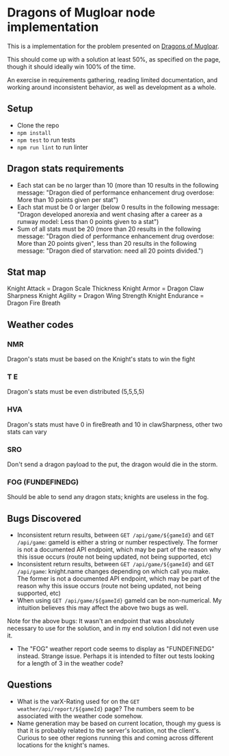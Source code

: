 # Dragons of Mugloar node implementation #

This is a implementation for the problem presented on [Dragons of Mugloar](http://www.dragonsofmugloar.com/).

This should come up with a solution at least 50%, as specified on the page, though it should ideally win 100% of the time.

An exercise in requirements gathering, reading limited documentation, and working around inconsistent behavior, as well as development as a whole.

## Setup ##
* Clone the repo
* `npm install`
* `npm test` to run tests
* `npm run lint` to run linter

## Dragon stats requirements ##
* Each stat can be no larger than 10 (more than 10 results in the following message: "Dragon died of performance enhancement drug overdose: More than 10 points given per stat")
* Each stat must be 0 or larger (below 0 results in the following message: "Dragon developed anorexia and went chasing after a career as a runway model: Less than 0 points given to a stat")
* Sum of all stats must be 20 (more than 20 results in the following message: "Dragon died of performance enhancement drug overdose: More than 20 points given", less than 20 results in the following message: "Dragon died of starvation: need all 20 points divided.")

## Stat map ##

Knight Attack = Dragon Scale Thickness
Knight Armor = Dragon Claw Sharpness
Knight Agility = Dragon Wing Strength
Knight Endurance = Dragon Fire Breath

## Weather codes ##
### NMR ###
Dragon's stats must be based on the Knight's stats to win the fight

### T E ###
Dragon's stats must be even distributed (5,5,5,5)

### HVA ###
Dragon's stats must have 0 in fireBreath and 10 in clawSharpness, other two stats can vary

### SRO ###
Don't send a dragon payload to the put, the dragon would die in the storm.

### FOG (FUNDEFINEDG) ###
Should be able to send any dragon stats; knights are useless in the fog.

## Bugs Discovered ##
* Inconsistent return results, between `GET /api/game/${gameId}` and `GET /api/game`: gameId is either a string or number respectively. The former is not a documented API endpoint, which may be part of the reason why this issue occurs (route not being updated, not being supported, etc)
* Inconsistent return results, between `GET /api/game/${gameId}` and `GET /api/game`: knight.name changes depending on which call you make. The former is not a documented API endpoint, which may be part of the reason why this issue occurs (route not being updated, not being supported, etc)
* When using `GET /api/game/${gameId}` gameId can be non-numerical. My intuition believes this may affect the above two bugs as well.

Note for the above bugs: It wasn't an endpoint that was absolutely necessary to use for the solution, and in my end solution I did not even use it.
* The "FOG" weather report code seems to display as "FUNDEFINEDG" instead. Strange issue. Perhaps it is intended to filter out tests looking for a length of 3 in the weather code?

## Questions ##
* What is the varX-Rating used for on the `GET weather/api/report/${gameId}` page? The numbers seem to be associated with the weather code somehow.
* Name generation may be based on current location, though my guess is that it is probably related to the server's location, not the client's. Curious to see other regions running this and coming across different locations for the knight's names.
